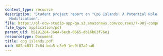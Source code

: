 ```yaml
---
content_type: resource
description: 'Student project report on "CpG Islands: A Potential Role in Chromatin
  Modification".'
file: https://ol-ocw-studio-app-qa.s3.amazonaws.com/courses/7-90j-computational-functional-genomics-spring-2005/082ac8317c84bda5e8e91ec9f07a2aa6_cpg_islands.pdf
file_type: application/pdf
parent_uid: b5191284-36e4-6ecb-6665-db16b63f76e1
resourcetype: Document
title: cpg_islands.pdf
uid: 082ac831-7c84-bda5-e8e9-1ec9f07a2aa6
---
```

